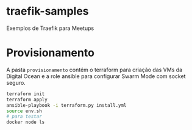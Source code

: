 # traefik-samples
Exemplos de Traefik para Meetups

# Provisionamento

A pasta `provisionamento` contém o terraform para criação das VMs da Digital Ocean e a role ansible para configurar Swarm Mode com socket seguro.

```sh
terraform init
terraform apply
ansible-playbook -i terraform.py install.yml
source env.sh
# para testar
docker node ls
```


